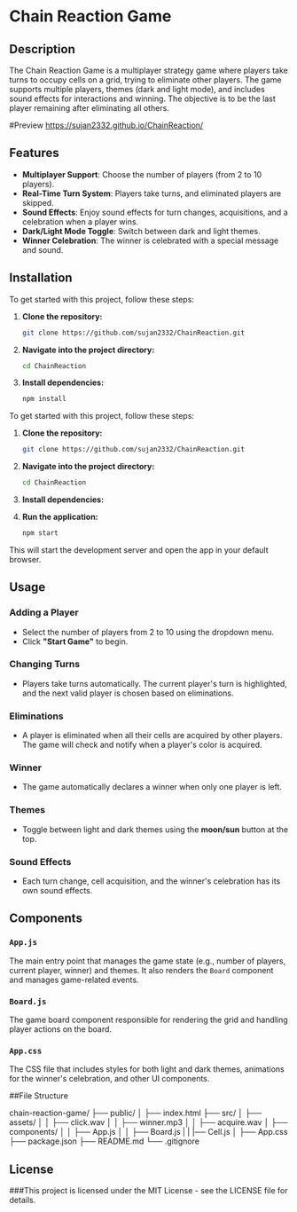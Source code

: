 # Chain Reaction Game

## Description
The Chain Reaction Game is a multiplayer strategy game where players take turns to occupy cells on a grid, trying to eliminate other players. The game supports multiple players, themes (dark and light mode), and includes sound effects for interactions and winning. The objective is to be the last player remaining after eliminating all others.

#Preview
https://sujan2332.github.io/ChainReaction/

## Features
- **Multiplayer Support**: Choose the number of players (from 2 to 10 players).
- **Real-Time Turn System**: Players take turns, and eliminated players are skipped.
- **Sound Effects**: Enjoy sound effects for turn changes, acquisitions, and a celebration when a player wins.
- **Dark/Light Mode Toggle**: Switch between dark and light themes.
- **Winner Celebration**: The winner is celebrated with a special message and sound.

## Installation

To get started with this project, follow these steps:

1. **Clone the repository:**

    ```bash
   git clone https://github.com/sujan2332/ChainReaction.git
   
2. **Navigate into the project directory:**

   ```bash
   cd ChainReaction
   
3. **Install dependencies:**

   ```bash
   npm install 

To get started with this project, follow these steps:

1. **Clone the repository:**

    ```bash
   git clone https://github.com/sujan2332/ChainReaction.git
   
2. **Navigate into the project directory:**

   ```bash
   cd ChainReaction
   
3. **Install dependencies:**


4. **Run the application:**

   ```bash
   npm start
   
This will start the development server and open the app in your default browser.

## Usage

### Adding a Player
- Select the number of players from 2 to 10 using the dropdown menu.
- Click **"Start Game"** to begin.

### Changing Turns
- Players take turns automatically. The current player's turn is highlighted, and the next valid player is chosen based on eliminations.

### Eliminations
- A player is eliminated when all their cells are acquired by other players. The game will check and notify when a player's color is acquired.

### Winner
- The game automatically declares a winner when only one player is left.

### Themes
- Toggle between light and dark themes using the **moon/sun** button at the top.

### Sound Effects
- Each turn change, cell acquisition, and the winner's celebration has its own sound effects.

## Components

### `App.js`
The main entry point that manages the game state (e.g., number of players, current player, winner) and themes. It also renders the `Board` component and manages game-related events.

### `Board.js`
The game board component responsible for rendering the grid and handling player actions on the board.

### `App.css`
The CSS file that includes styles for both light and dark themes, animations for the winner's celebration, and other UI components.

##File Structure

chain-reaction-game/
├── public/
│   ├── index.html
├── src/
│   ├── assets/
│   │   ├── click.wav
│   │   ├── winner.mp3
│   │   ├── acquire.wav
│   ├── components/
│   │   ├── App.js
│   │   ├── Board.js
|   |   |── Cell.js
│   ├── App.css
├── package.json
├── README.md
└── .gitignore

## License

###This project is licensed under the MIT License - see the LICENSE file for details.

